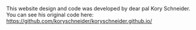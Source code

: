 This website design and code was developed by dear pal Kory Schneider.
You can see his original code here: https://github.com/koryschneider/koryschneider.github.io/
